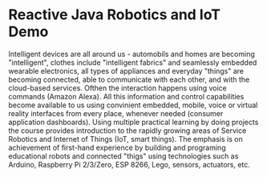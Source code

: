 # Reactive Java Robotics and IoT Demo

Intelligent devices are all around us - automobils and homes are becoming "intelligent", clothes include "intelligent fabrics" and seamlessly embedded wearable electronics, all types of appliances and everyday "things" are becoming connected, able to communicate with each other, and with the cloud-based services. Ofthen the interaction happens using voice commands (Amazon Alexa). All this information and control capabilities become available to us using convinient embedded, mobile, voice or virtual reality interfaces from every place, whenever needed (consumer application dashboards).
Using multiple practical learning by doing projects the course provides introduction to the rapidly growing areas of Service Robotics and Internet of Things (IoT, smart things). The emphasis is on achievement of first-hand experience by building and programing educational robots and connected "thigs" using technologies such as Arduino, Raspberry Pi 2/3/Zero, ESP 8266, Lego, sensors, actuators, etc.
